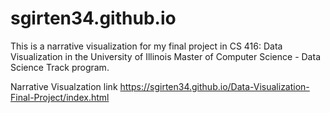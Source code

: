 # sgirten34.github.io

This is a narrative visualization for my final project in CS 416: Data Visualization in the University of Illinois Master of Computer Science - Data Science Track program.  

Narrative Visualzation link https://sgirten34.github.io/Data-Visualization-Final-Project/index.html

